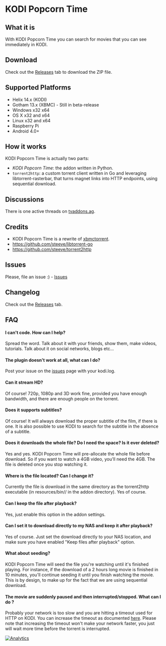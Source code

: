 KODI Popcorn Time
===========

What it is
----------
With KODI Popcorn Time you can search for movies that you can see immediately in KODI.


Download
--------
Check out the [Releases](https://github.com/Diblo/KODI-Popcorn-Time/releases) tab to download the ZIP file.


Supported Platforms
-------------------
* Helix 14.x (KODI)
* Gotham 13.x (XBMC) - Still in beta-release
* Windows x32 x64
* OS X x32 and x64
* Linux x32 and x64
* Raspberry Pi
* Android 4.0+


How it works
------------
KODI Popcorn Time is actually two parts:
* _KODI Popcorn Time_: the addon written in Python.
* `torrent2http`: a custom torrent client written in Go and leveraging libtorrent-rasterbar, that turns magnet links into HTTP endpoints, using sequential download.


Discussions
------------
There is one active threads on [tvaddons.ag](http://forums.tvaddons.ag/threads/32586-KODI-Popcorn-Time?p=271031).


Credits
-----------
* KODI Popcorn Time is a rewrite of [xbmctorrent](https://github.com/steeve/xbmctorrent).
* https://github.com/steeve/libtorrent-go
* https://github.com/steeve/torrent2http


Issues
-----------
Please, file an issue :) - [Issues](https://github.com/Diblo/KODI-Popcorn-Time/issues)


Changelog
---------
Check out the [Releases](https://github.com/Diblo/KODI-Popcorn-Time/releases) tab.


FAQ
---
#### I can't code. How can I help?
Spread the word. Talk about it with your friends, show them, make videos, tutorials. Talk about it on social networks, blogs etc...

#### The plugin doesn't work at all, what can I do?
Post your issue on the [issues](https://github.com/Diblo/KODI-Popcorn-Time/issues) page with your kodi.log.

#### Can it stream HD?
Of course! 720p, 1080p and 3D work fine, provided you have enough bandwidth, and there are enough people on the torrent.

#### Does it supports subtitles?
Of course! It will always download the proper subtitle of the film, if there is one. It is also possible to use KODI to search for the subtitle in the absence of a subtitle.

#### Does it downloads the whole file? Do I need the space? Is it ever deleted?
Yes and yes. KODI Popcorn Time will pre-allocate the whole file before download. So if you want to watch a 4GB video, you'll need the 4GB. The file is deleted once you stop watching it.

#### Where is the file located? Can I change it?
Currently the file is download in the same directory as the torrent2http executable (in resources/bin/<OS>/ in the addon directory). Yes of course.

#### Can I keep the file after playback?
Yes, just enable this option in the addon settings.

#### Can I set it to download directly to my NAS and keep it after playback?
Yes of course. Just set the download directly to your NAS location, and make sure you have enabled "Keep files after playback" option.

#### What about seeding?
KODI Popcorn Time will seed the file you're watching until it's finished playing. For instance, if the download of a 2 hours long movie is finished in 10 minutes, you'll continue seeding it until you finish watching the movie. This is by design, to make up for the fact that we are using sequential download.

#### The movie are suddenly paused and then interrupted/stopped. What can I do ?
Probably your network is too slow and you are hitting a timeout used for HTTP on KODI.
You can increase the timeout as documented [here](http://kodi.wiki/view/Advancedsettings.xml#playlisttimeout). Please
note that increasing the timeout won't make your network faster, you just will wait more time before the torrent is interrupted.

[![Analytics](https://ga-beacon.appspot.com/UA-63872919-1/KODI-Popcorn-Time/master)](https://github.com/igrigorik/ga-beacon)
